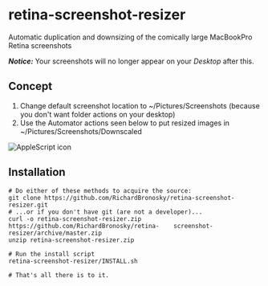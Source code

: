 retina-screenshot-resizer
=========================

Automatic duplication and downsizing of the comically large MacBookPro Retina screenshots

___Notice:___ Your screenshots will no longer appear on your _Desktop_ after this.

Concept
-------

1. Change default screenshot location to ~/Pictures/Screenshots (because you don't want folder actions on your desktop)
2. Use the Automator actions seen below to put resized images in ~/Pictures/Screenshots/Downscaled

![AppleScript icon](https://raw.github.com/RichardBronosky/retina-screenshot-resizer/master/Downscale%20Screenshots.workflow/Contents/QuickLook/Preview.png)

Installation
------------

    # Do either of these methods to acquire the source:
    git clone https://github.com/RichardBronosky/retina-screenshot-resizer.git
    # ...or if you don't have git (are not a developer)...
    curl -o retina-screenshot-resizer.zip https://github.com/RichardBronosky/retina-    screenshot-resizer/archive/master.zip
    unzip retina-screenshot-resizer.zip

    # Run the install script
    retina-screenshot-resizer/INSTALL.sh

    # That's all there is to it.
